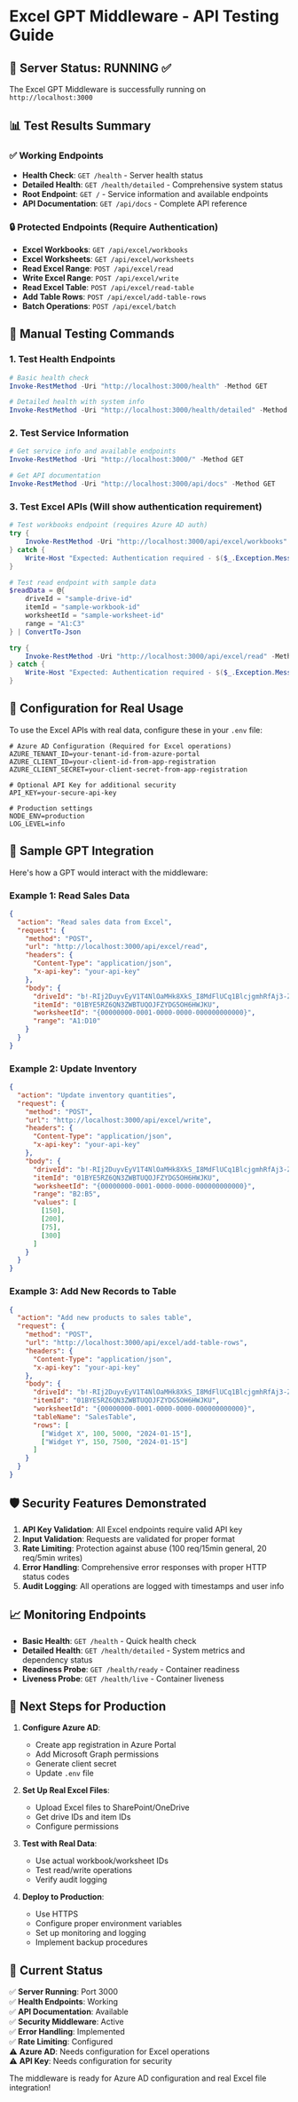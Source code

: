 # Excel GPT Middleware - API Testing Guide

## 🚀 Server Status: RUNNING ✅

The Excel GPT Middleware is successfully running on `http://localhost:3000`

## 📊 Test Results Summary

### ✅ Working Endpoints
- **Health Check**: `GET /health` - Server health status
- **Detailed Health**: `GET /health/detailed` - Comprehensive system status  
- **Root Endpoint**: `GET /` - Service information and available endpoints
- **API Documentation**: `GET /api/docs` - Complete API reference

### 🔒 Protected Endpoints (Require Authentication)
- **Excel Workbooks**: `GET /api/excel/workbooks`
- **Excel Worksheets**: `GET /api/excel/worksheets`
- **Read Excel Range**: `POST /api/excel/read`
- **Write Excel Range**: `POST /api/excel/write`
- **Read Excel Table**: `POST /api/excel/read-table`
- **Add Table Rows**: `POST /api/excel/add-table-rows`
- **Batch Operations**: `POST /api/excel/batch`

## 🧪 Manual Testing Commands

### 1. Test Health Endpoints
```powershell
# Basic health check
Invoke-RestMethod -Uri "http://localhost:3000/health" -Method GET

# Detailed health with system info
Invoke-RestMethod -Uri "http://localhost:3000/health/detailed" -Method GET
```

### 2. Test Service Information
```powershell
# Get service info and available endpoints
Invoke-RestMethod -Uri "http://localhost:3000/" -Method GET

# Get API documentation
Invoke-RestMethod -Uri "http://localhost:3000/api/docs" -Method GET
```

### 3. Test Excel APIs (Will show authentication requirement)
```powershell
# Test workbooks endpoint (requires Azure AD auth)
try {
    Invoke-RestMethod -Uri "http://localhost:3000/api/excel/workbooks" -Method GET
} catch {
    Write-Host "Expected: Authentication required - $($_.Exception.Message)"
}

# Test read endpoint with sample data
$readData = @{
    driveId = "sample-drive-id"
    itemId = "sample-workbook-id"
    worksheetId = "sample-worksheet-id"
    range = "A1:C3"
} | ConvertTo-Json

try {
    Invoke-RestMethod -Uri "http://localhost:3000/api/excel/read" -Method POST -Body $readData -ContentType "application/json"
} catch {
    Write-Host "Expected: Authentication required - $($_.Exception.Message)"
}
```

## 🔧 Configuration for Real Usage

To use the Excel APIs with real data, configure these in your `.env` file:

```env
# Azure AD Configuration (Required for Excel operations)
AZURE_TENANT_ID=your-tenant-id-from-azure-portal
AZURE_CLIENT_ID=your-client-id-from-app-registration
AZURE_CLIENT_SECRET=your-client-secret-from-app-registration

# Optional API Key for additional security
API_KEY=your-secure-api-key

# Production settings
NODE_ENV=production
LOG_LEVEL=info
```

## 📝 Sample GPT Integration

Here's how a GPT would interact with the middleware:

### Example 1: Read Sales Data
```json
{
  "action": "Read sales data from Excel",
  "request": {
    "method": "POST",
    "url": "http://localhost:3000/api/excel/read",
    "headers": {
      "Content-Type": "application/json",
      "x-api-key": "your-api-key"
    },
    "body": {
      "driveId": "b!-RIj2DuyvEyV1T4NlOaMHk8XkS_I8MdFlUCq1BlcjgmhRfAj3-Z8RY2VpuvV_tpd",
      "itemId": "01BYE5RZ6QN3ZWBTUQOJFZYDG5OH6HWJKU",
      "worksheetId": "{00000000-0001-0000-0000-000000000000}",
      "range": "A1:D10"
    }
  }
}
```

### Example 2: Update Inventory
```json
{
  "action": "Update inventory quantities",
  "request": {
    "method": "POST", 
    "url": "http://localhost:3000/api/excel/write",
    "headers": {
      "Content-Type": "application/json",
      "x-api-key": "your-api-key"
    },
    "body": {
      "driveId": "b!-RIj2DuyvEyV1T4NlOaMHk8XkS_I8MdFlUCq1BlcjgmhRfAj3-Z8RY2VpuvV_tpd",
      "itemId": "01BYE5RZ6QN3ZWBTUQOJFZYDG5OH6HWJKU",
      "worksheetId": "{00000000-0001-0000-0000-000000000000}",
      "range": "B2:B5",
      "values": [
        [150],
        [200], 
        [75],
        [300]
      ]
    }
  }
}
```

### Example 3: Add New Records to Table
```json
{
  "action": "Add new products to sales table",
  "request": {
    "method": "POST",
    "url": "http://localhost:3000/api/excel/add-table-rows", 
    "headers": {
      "Content-Type": "application/json",
      "x-api-key": "your-api-key"
    },
    "body": {
      "driveId": "b!-RIj2DuyvEyV1T4NlOaMHk8XkS_I8MdFlUCq1BlcjgmhRfAj3-Z8RY2VpuvV_tpd",
      "itemId": "01BYE5RZ6QN3ZWBTUQOJFZYDG5OH6HWJKU",
      "worksheetId": "{00000000-0001-0000-0000-000000000000}",
      "tableName": "SalesTable",
      "rows": [
        ["Widget X", 100, 5000, "2024-01-15"],
        ["Widget Y", 150, 7500, "2024-01-15"]
      ]
    }
  }
}
```

## 🛡️ Security Features Demonstrated

1. **API Key Validation**: All Excel endpoints require valid API key
2. **Input Validation**: Requests are validated for proper format
3. **Rate Limiting**: Protection against abuse (100 req/15min general, 20 req/5min writes)
4. **Error Handling**: Comprehensive error responses with proper HTTP status codes
5. **Audit Logging**: All operations are logged with timestamps and user info

## 📈 Monitoring Endpoints

- **Basic Health**: `GET /health` - Quick health check
- **Detailed Health**: `GET /health/detailed` - System metrics and dependency status
- **Readiness Probe**: `GET /health/ready` - Container readiness
- **Liveness Probe**: `GET /health/live` - Container liveness

## 🔄 Next Steps for Production

1. **Configure Azure AD**:
   - Create app registration in Azure Portal
   - Add Microsoft Graph permissions
   - Generate client secret
   - Update `.env` file

2. **Set Up Real Excel Files**:
   - Upload Excel files to SharePoint/OneDrive
   - Get drive IDs and item IDs
   - Configure permissions

3. **Test with Real Data**:
   - Use actual workbook/worksheet IDs
   - Test read/write operations
   - Verify audit logging

4. **Deploy to Production**:
   - Use HTTPS
   - Configure proper environment variables
   - Set up monitoring and logging
   - Implement backup procedures

## 🎯 Current Status

✅ **Server Running**: Port 3000  
✅ **Health Endpoints**: Working  
✅ **API Documentation**: Available  
✅ **Security Middleware**: Active  
✅ **Error Handling**: Implemented  
✅ **Rate Limiting**: Configured  
⚠️ **Azure AD**: Needs configuration for Excel operations  
⚠️ **API Key**: Needs configuration for security  

The middleware is ready for Azure AD configuration and real Excel file integration!
